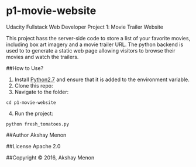 # p1-movie-website
Udacity Fullstack Web Developer Project 1: Movie Trailer Website

This project hass the server-side code to store a list of your favorite movies, including box art imagery and a movie trailer URL. The python backend is used to to generate a static web page allowing visitors to browse their movies and watch the trailers.

##How to Use?
1. Install [Python2.7](https://www.python.org/) and ensure that it is added to the environment variable.
2. Clone this repo: 
3. Navigate to the folder:
```
cd p1-movie-website
```
4. Run the project:
```
python fresh_tomatoes.py
```

##Author
Akshay Menon

##License
Apache 2.0

##Copyright
&copy; 2016, Akshay Menon
